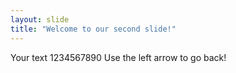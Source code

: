 ```yaml
---
layout: slide
title: "Welcome to our second slide!"
---
```

Your text 1234567890
Use the left arrow to go back!
